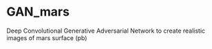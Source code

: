 # GAN_mars
Deep Convolutional Generative Adversarial Network to create realistic images of mars surface (pb) 
